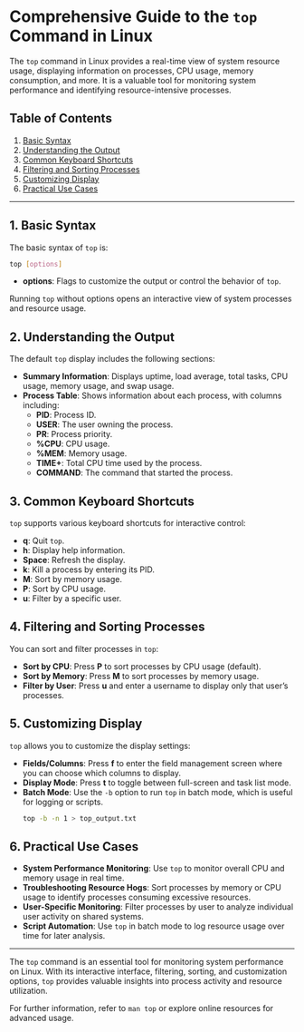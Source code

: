 
# Comprehensive Guide to the `top` Command in Linux

The `top` command in Linux provides a real-time view of system resource usage, displaying information on processes, CPU usage, memory consumption, and more. It is a valuable tool for monitoring system performance and identifying resource-intensive processes.

## Table of Contents
1. [Basic Syntax](#basic-syntax)
2. [Understanding the Output](#understanding-the-output)
3. [Common Keyboard Shortcuts](#common-keyboard-shortcuts)
4. [Filtering and Sorting Processes](#filtering-and-sorting-processes)
5. [Customizing Display](#customizing-display)
6. [Practical Use Cases](#practical-use-cases)

---

## 1. Basic Syntax

The basic syntax of `top` is:
```bash
top [options]
```
- **options**: Flags to customize the output or control the behavior of `top`.

Running `top` without options opens an interactive view of system processes and resource usage.

## 2. Understanding the Output

The default `top` display includes the following sections:

- **Summary Information**: Displays uptime, load average, total tasks, CPU usage, memory usage, and swap usage.
- **Process Table**: Shows information about each process, with columns including:
  - **PID**: Process ID.
  - **USER**: The user owning the process.
  - **PR**: Process priority.
  - **%CPU**: CPU usage.
  - **%MEM**: Memory usage.
  - **TIME+**: Total CPU time used by the process.
  - **COMMAND**: The command that started the process.

## 3. Common Keyboard Shortcuts

`top` supports various keyboard shortcuts for interactive control:

- **q**: Quit `top`.
- **h**: Display help information.
- **Space**: Refresh the display.
- **k**: Kill a process by entering its PID.
- **M**: Sort by memory usage.
- **P**: Sort by CPU usage.
- **u**: Filter by a specific user.

## 4. Filtering and Sorting Processes

You can sort and filter processes in `top`:

- **Sort by CPU**: Press **P** to sort processes by CPU usage (default).
- **Sort by Memory**: Press **M** to sort processes by memory usage.
- **Filter by User**: Press **u** and enter a username to display only that user’s processes.

## 5. Customizing Display

`top` allows you to customize the display settings:

- **Fields/Columns**: Press **f** to enter the field management screen where you can choose which columns to display.
- **Display Mode**: Press **t** to toggle between full-screen and task list mode.
- **Batch Mode**: Use the `-b` option to run `top` in batch mode, which is useful for logging or scripts.
  ```bash
  top -b -n 1 > top_output.txt
  ```

## 6. Practical Use Cases

- **System Performance Monitoring**: Use `top` to monitor overall CPU and memory usage in real time.
- **Troubleshooting Resource Hogs**: Sort processes by memory or CPU usage to identify processes consuming excessive resources.
- **User-Specific Monitoring**: Filter processes by user to analyze individual user activity on shared systems.
- **Script Automation**: Use `top` in batch mode to log resource usage over time for later analysis.

---

The `top` command is an essential tool for monitoring system performance on Linux. With its interactive interface, filtering, sorting, and customization options, `top` provides valuable insights into process activity and resource utilization.

For further information, refer to `man top` or explore online resources for advanced usage.

